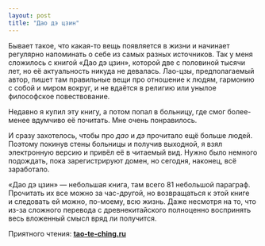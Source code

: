 ```yaml
---
layout: post
title: "Дао дэ цзин"
---
```


Бывает такое, что какая-то вещь появляется в жизни и начинает регулярно напоминать о себе из самых разных источников. Так у меня сложилось с книгой «Дао дэ цзин», которой две с половиной тысячи лет, но её актуальность никуда не девалась. Лао-цзы, предполагаемый автор, пишет там правильные вещи про отношение к людям, гармонию с собой и миром вокруг, и не вдаётся в религию или унылое философское повествование.

Недавно я купил эту книгу, а потом попал в больницу, где смог более-менее вдумчиво её почитать. Мне очень понравилось.

И сразу захотелось, чтобы про *дао* и *дэ* прочитало ещё больше людей. Поэтому покинув стены больницы и получив выходной, я взял электронную версию и привёл её в читаемый вид. Нужно было немного подождать, пока зарегистрируют домен, но сегодня, наконец, всё заработало.

«Дао дэ цзин» — небольшая книга, там всего 81 небольшой параграф. Прочитать их все можно за час-другой, но возвращаться к этой книге и следовать ей можно, по-моему, всю жизнь. Даже несмотря на то, что из-за сложного перевода с древнекитайского полноценно воспринять весь вложенный смысл вряд ли получится.

Приятного чтения: **[tao-te-ching.ru](http://tao-te-ching.ru/)**